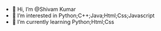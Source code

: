 - 👋 Hi, I’m @Shivam Kumar
- 👀 I’m interested in Python;C++;Java;Html;Css;Javascript
- 🌱 I’m currently learning Python;Html;Css


<!---
Rainfalls007/Rainfalls007 is a ✨ special ✨ repository because its `README.md` (this file) appears on your GitHub profile.
You can click the Preview link to take a look at your changes.
--->
